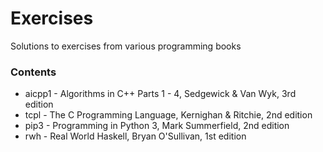 # Exercises
Solutions to exercises from various programming books

### Contents
   * aicpp1 - Algorithms in C++ Parts 1 - 4, Sedgewick & Van Wyk, 3rd edition
   * tcpl - The C Programming Language, Kernighan & Ritchie, 2nd edition
   * pip3 - Programming in Python 3, Mark Summerfield, 2nd edition
   * rwh - Real World Haskell, Bryan O'Sullivan, 1st edition
